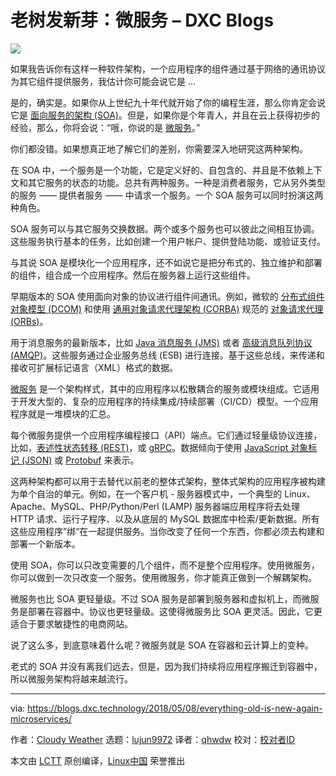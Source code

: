 老树发新芽：微服务 – DXC Blogs
======
![](https://csccommunity.files.wordpress.com/2018/05/old-building-with-modern-addition.jpg?w=610)

如果我告诉你有这样一种软件架构，一个应用程序的组件通过基于网络的通讯协议为其它组件提供服务，我估计你可能会说它是 …

是的，确实是。如果你从上世纪九十年代就开始了你的编程生涯，那么你肯定会说它是 [面向服务的架构 (SOA)][1]。但是，如果你是个年青人，并且在云上获得初步的经验，那么，你将会说：“哦，你说的是 [微服务][2]。”

你们都没错。如果想真正地了解它们的差别，你需要深入地研究这两种架构。

在 SOA 中，一个服务是一个功能，它是定义好的、自包含的、并且是不依赖上下文和其它服务的状态的功能。总共有两种服务。一种是消费者服务，它从另外类型的服务 —— 提供者服务 —— 中请求一个服务。一个 SOA 服务可以同时扮演这两种角色。

SOA 服务可以与其它服务交换数据。两个或多个服务也可以彼此之间相互协调。这些服务执行基本的任务，比如创建一个用户帐户、提供登陆功能、或验证支付。

与其说 SOA 是模块化一个应用程序，还不如说它是把分布式的、独立维护和部署的组件，组合成一个应用程序。然后在服务器上运行这些组件。

早期版本的 SOA 使用面向对象的协议进行组件间通讯。例如，微软的 [分布式组件对象模型 (DCOM)][3] 和使用 [通用对象请求代理架构 (CORBA)][5] 规范的 [对象请求代理 (ORBs)][4]。

用于消息服务的最新版本，比如 [Java 消息服务 (JMS)][6] 或者 [高级消息队列协议 (AMQP)][7]。这些服务通过企业服务总线 (ESB) 进行连接。基于这些总线，来传递和接收可扩展标记语言（XML）格式的数据。

[微服务][2] 是一个架构样式，其中的应用程序以松散耦合的服务或模块组成。它适用于开发大型的、复杂的应用程序的持续集成/持续部署（CI/CD）模型。一个应用程序就是一堆模块的汇总。

每个微服务提供一个应用程序编程接口（API）端点。它们通过轻量级协议连接，比如，[表述性状态转移 (REST)][8]，或 [gRPC][9]。数据倾向于使用 [JavaScript 对象标记 (JSON)][10] 或 [Protobuf][11] 来表示。

这两种架构都可以用于去替代以前老的整体式架构，整体式架构的应用程序被构建为单个自治的单元。例如，在一个客户机 - 服务器模式中，一个典型的 Linux、Apache、MySQL、PHP/Python/Perl (LAMP) 服务器端应用程序将去处理 HTTP 请求、运行子程序、以及从底层的 MySQL 数据库中检索/更新数据。所有这些应用程序”绑“在一起提供服务。当你改变了任何一个东西，你都必须去构建和部署一个新版本。

使用 SOA，你可以只改变需要的几个组件，而不是整个应用程序。使用微服务，你可以做到一次只改变一个服务。使用微服务，你才能真正做到一个解耦架构。

微服务也比 SOA 更轻量级。不过 SOA 服务是部署到服务器和虚拟机上，而微服务是部署在容器中。协议也更轻量级。这使得微服务比 SOA 更灵活。因此，它更适合于要求敏捷性的电商网站。

说了这么多，到底意味着什么呢？微服务就是 SOA 在容器和云计算上的变种。

老式的 SOA 并没有离我们远去，但是，因为我们持续将应用程序搬迁到容器中，所以微服务架构将越来越流行。

--------------------------------------------------------------------------------

via: https://blogs.dxc.technology/2018/05/08/everything-old-is-new-again-microservices/

作者：[Cloudy Weather][a]
选题：[lujun9972](https://github.com/lujun9972)
译者：[qhwdw](https://github.com/qhwdw)
校对：[校对者ID](https://github.com/校对者ID)

本文由 [LCTT](https://github.com/LCTT/TranslateProject) 原创编译，[Linux中国](https://linux.cn/) 荣誉推出

[a]:https://blogs.dxc.technology/author/steven-vaughan-nichols/
[1]:https://www.service-architecture.com/articles/web-services/service-oriented_architecture_soa_definition.html
[2]:http://microservices.io/
[3]:https://technet.microsoft.com/en-us/library/cc958799.aspx
[4]:https://searchmicroservices.techtarget.com/definition/Object-Request-Broker-ORB
[5]:http://www.corba.org/
[6]:https://docs.oracle.com/javaee/6/tutorial/doc/bncdq.html
[7]:https://www.amqp.org/
[8]:https://www.service-architecture.com/articles/web-services/representational_state_transfer_rest.html
[9]:https://grpc.io/
[10]:https://www.json.org/
[11]:https://github.com/google/protobuf/
